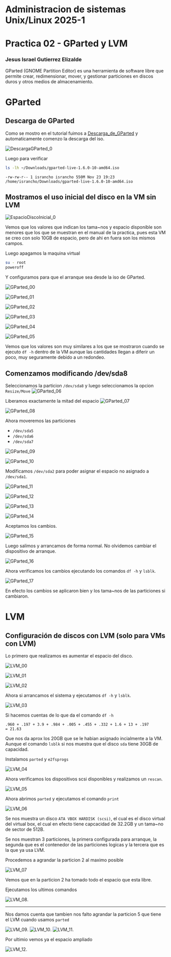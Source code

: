# Administracion de sistemas Unix/Linux 2025-1 
# Practica 02 - GParted y LVM

### Jesus Israel Gutierrez Elizalde

GParted (GNOME Partition Editor) es una herramienta de software libre que permite
crear, redimensionar, mover, y gestionar particiones en discos duros y otros medios
de almacenamiento.

# GParted

## Descarga de GParted

Como se mostro en el tutorial fuimos a [Descarga_de_GParted](https://downloads.sourceforge.net/gparted/gparted-live-1.6.0-10-amd64.iso)
y automaticamente comenzo la descarga del iso.

![DescargaGParted_0](img/DescargaGParted_0.png)

Luego para verificar

```bash
ls -lh ~/Downloads/gparted-live-1.6.0-10-amd64.iso
```

```
-rw-rw-r-- 1 israncho israncho 550M Nov 23 19:23 /home/israncho/Downloads/gparted-live-1.6.0-10-amd64.iso
```

## Mostramos el uso inicial del disco en la VM sin LVM

![EspacioDiscoInicial_0](img/EspacioDiscoInicial_0.png)

Vemos que los valores que indican los tama~nos y espacio disponible
son menores que los que se muestran en el manual de la practica, 
pues esta VM se creo con solo 10GB de espacio, pero de ahi en fuera
son los mismos campos.

Luego apagamos la maquina virtual

```bash
su - root 
poweroff
```

Y configuramos para que el arranque sea desde la
iso de GParted.

![GParted_00](img/GParted_00.png)

![GParted_01](img/GParted_01.png)

![GParted_02](img/GParted_02.png)

![GParted_03](img/GParted_03.png)

![GParted_04](img/GParted_04.png)

![GParted_05](img/GParted_05.png)

Vemos que los valores son muy similares a los que se
mostraron cuando se ejecuto `df -h` dentro de la VM
aunque las cantidades llegan a diferir un poco, muy
seguramente debido a un redondeo.

## Comenzamos modificando /dev/sda8

Seleccionamos la particion `/dev/sda8` y luego seleccionamos
la opcion `Resize/Move`
![GParted_06](img/GParted_06.png)

Liberamos exactamente la mitad del espacio
![GParted_07](img/GParted_07.png)

![GParted_08](img/GParted_08.png)



Ahora moveremos las particiones

- `/dev/sda5`
- `/dev/sda6`
- `/dev/sda7`


![GParted_09](img/GParted_09.png)

![GParted_10](img/GParted_10.png)

Modificamos `/dev/sda2` para poder asignar el espacio no asignado a `/dev/sda1`.

![GParted_11](img/GParted_11.png)

![GParted_12](img/GParted_12.png)
 
![GParted_13](img/GParted_13.png)

![GParted_14](img/GParted_14.png)

Aceptamos los cambios.

![GParted_15](img/GParted_15.png)

Luego salimos y arrancamos de forma normal.
No olvidemos cambiar el dispositivo de arranque.

![GParted_16](img/GParted_16.png)

Ahora verificamos los cambios ejecutando los comandos `df -h` y `lsblk`.

![GParted_17](img/GParted_17.png)

En efecto los cambios se aplicaron bien y los tama~nos de las particiones
si cambiaron.

# LVM
## Configuración de discos con LVM (solo para VMs con LVM)

Lo primero que realizamos es aumentar el espacio del disco.


![LVM_00](img/LVM_00.png)

![LVM_01](img/LVM_01.png)

![LVM_02](img/LVM_02.png)

Ahora si arrancamos el sistema y ejecutamos `df -h` y `lsblk`.

![LVM_03](img/LVM_03.png)

Si hacemos cuentas de lo que da el comando `df -h`

```
.960 + .197 + 3.9 + .984 + .005 + .455 + .332 + 1.6 + 13 + .197
= 21.63
```

Que nos da aprox los 20GB que se le habian asignado incialmente 
a la VM. Aunque el comando `lsblk` si nos muestra que el disco
`sda` tiene 30GB de capacidad.

Instalamos `parted` y `e2fsprogs`

![LVM_04](img/LVM_04.png)

Ahora verificamos los dispositivos scsi disponibles y realizamos
un `rescan`.

![LVM_05](img/LVM_05.png)

Ahora abrimos `parted` y ejecutamos el comando `print`

![LVM_06](img/LVM_06.png)

Se nos muestra un disco `ATA VBOX HARDISK (scsi)`, el cual es
el disco virtual del virtual box, el cual en efecto
tiene capcacidad de 32.2GB y un tama~no de sector de 512B.

Se nos muestran 3 particiones, la primera configurada
para arranque, la segunda que es el contenedor de las particiones
logicas y la tercera que es la que ya usa LVM.

Procedemos a agrandar la particion 2 al maximo posible

![LVM_07](img/LVM_07.png)

Vemos que en la particion 2 ha tomado todo el espacio que esta libre.

Ejecutamos los ultimos comandos

![LVM_08](img/LVM_08.png).

--------------------------------
 
Nos damos cuenta que tambien nos falto agrandar la particion 5 que tiene 
el LVM cuando usamos `parted`

![LVM_09](img/LVM_09.png).
![LVM_10](img/LVM_10.png).
![LVM_11](img/LVM_11.png).

Por ultimio vemos ya el espacio ampliado

![LVM_12](img/LVM_12.png).
